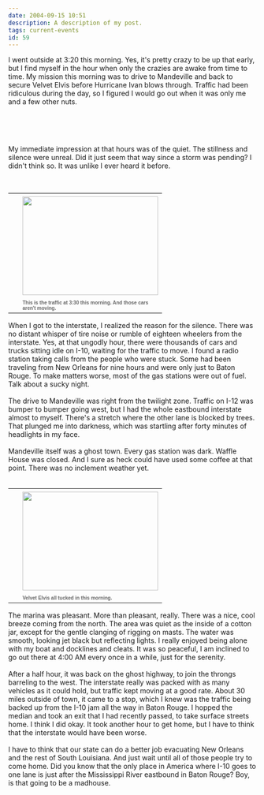 ```yaml
---
date: 2004-09-15 10:51
description: A description of my post.
tags: current-events
id: 59
---
```

I went outside at 3:20 this morning.  Yes, it's pretty crazy to be up that early, but I find myself in the hour when only the crazies are awake from time to time.  My mission this morning was to drive to Mandeville and back to secure Velvet Elvis before Hurricane Ivan blows through.  Traffic had been ridiculous during the day, so I figured I would go out when it was only me and a few other nuts.<br />

<!--more--><br /><br /><br />
My immediate impression at that hours was of the quiet.  The stillness and silence were unreal.  Did it just seem that way since a storm was pending?  I didn't think so.  It was unlike I ever heard it before.<br />
<br />
<table cellpadding=0 cellspacing=0 border=0 align=right><tr><td width=5 rowspan=2><spacer type=block width=5 height=1></spacer></td><td width=275><img src="/img/cars.jpg" height=200 width=275 aborder=0 vspace=4/></td></tr><tr><td width=275><font face="verdana, arial, geneva" size=1 color=#666666><b>This is the traffic at 3:30 this morning.  And those cars aren't moving.</b></font></td></tr></table><br />
<br />
When I got to the interstate, I realized the reason for the silence.  There was no distant whisper of tire noise or rumble of eighteen wheelers from the interstate.  Yes, at that ungodly hour, there were thousands of cars and trucks sitting idle on I-10, waiting for the traffic to move.  I found a radio station taking calls from the people who were stuck.  Some had been traveling from New Orleans for nine hours and were only just to Baton Rouge.  To make matters worse, most of the gas stations were out of fuel.  Talk about a sucky night.<br />
<br />
The drive to Mandeville was right from the twilight zone.  Traffic on I-12 was bumper to bumper going west, but I had the whole eastbound interstate almost to myself.  There's a stretch where the other lane is blocked by trees.  That plunged me into darkness, which was startling after forty minutes of headlights in my face.<br />
<br />
Mandeville itself was a ghost town.  Every gas station was dark.  Waffle House was closed.  And I sure as heck could have used some coffee at that point.  There was no inclement weather yet. <br />
<br />
<table cellpadding=0 cellspacing=0 border=0 align=right><tr><td width=5 rowspan=2><spacer type=block width=5 height=1></spacer></td><td width=275><img src="/img/ve_dark.jpg" height=200 width=275 aborder=0 vspace=4/></td></tr><tr><td width=275><font face="verdana, arial, geneva" size=1 color=#666666><b>Velvet Elvis all tucked in this morning.</b></font></td></tr></table><br />
<br />
The marina was pleasant.  More than pleasant, really.  There was a nice, cool breeze coming from the north.  The area was quiet as the inside of a cotton jar, except for the gentle clanging of rigging on masts.  The water was smooth, looking jet black but reflecting lights.  I really enjoyed being alone with my boat and docklines and cleats.  It was so peaceful, I am inclined to go out there at 4:00 AM every once in a while, just for the serenity.<br />
<br />
After a half hour, it was back on the ghost highway, to join the throngs barreling to the west.  The interstate really was packed with as many vehicles as it could hold, but traffic kept moving at a good rate.  About 30 miles outside of town, it came to a stop, which I knew was the traffic being backed up from the I-10 jam all the way in Baton Rouge.  I hopped the median and took an exit that I had recently passed, to take surface streets home.  I think I did okay.  It took another hour to get home, but I have to think that the interstate would have been worse.<br />
<br />
I have to think that our state can do a better job evacuating New Orleans and the rest of South Louisiana.  And just wait until all of those people try to come home.  Did you know that the only place in America where I-10 goes to one lane is just after the Mississippi River eastbound in Baton Rouge?  Boy, is that going to be a madhouse.
